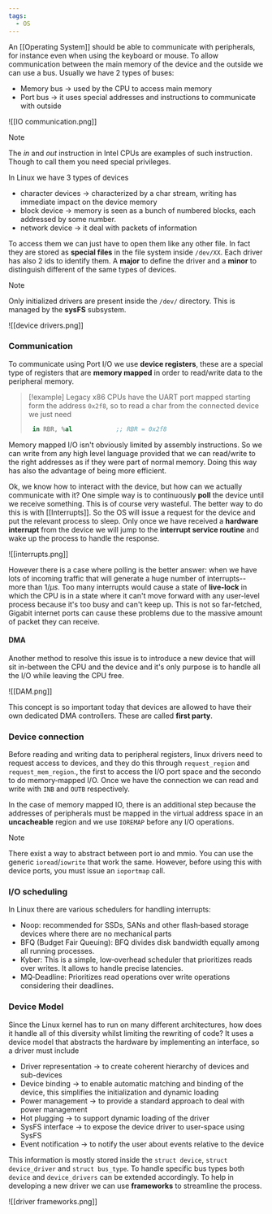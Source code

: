 ```yaml
---
tags:
  - OS
---
```

An [[Operating System]] should be able to communicate with peripherals, for instance even when using the keyboard or mouse. To allow communication between the main memory of the device and the outside we can use a bus. Usually we have 2 types of buses:
- Memory bus $\to$ used by the CPU to access main memory
- Port bus $\to$ it uses special addresses and instructions to communicate with outside

![[IO communication.png]]

>[!note]
>The *in* and *out* instruction in Intel CPUs are examples of such instruction. Though to call them you need special privileges.

In Linux we have 3 types of devices
- character devices $\to$ characterized by a char stream, writing has immediate impact on the device memory
- block device $\to$ memory is seen as a bunch of numbered blocks, each addressed by some number.
- network device $\to$ it deal with packets of information

To access them we can just have to open them like any other file. In fact they are stored as **special files** in the file system inside `/dev/XX`. Each driver has also 2 ids to identify them. A **major** to  define the driver and a **minor** to distinguish different of the same types of devices.

>[!note]
>Only initialized drivers are present inside the `/dev/` directory. This is managed by the **sysFS** subsystem.

![[device drivers.png]]
### Communication

To communicate using Port I/O we use **device registers**, these are a special type of registers that are **memory mapped**  in order to read/write data to the peripheral memory.

>[!example]
>Legacy x86 CPUs have the UART port mapped starting form the address `0x2f8`, so to read a char from the connected device we just need 
>```nasm
>  in RBR, %al            ;; RBR = 0x2f8
>```

Memory mapped I/O isn't obviously limited by assembly instructions. So we can write from any high level language provided that we can read/write to the right addresses as if they were part of normal memory. Doing this way has also the advantage of being more efficient.

Ok, we know how to interact with the device, but how can we actually communicate with it? One simple way is to continuously **poll** the device until we receive something. This is of course very wasteful. The better way to do this is with [[Interrupts]]. So the OS will issue a request for the device and put the relevant process to sleep. Only once we have received a **hardware interrupt** from the device we will jump to the **interrupt service routine** and wake up the process to handle the response.

![[interrupts.png]]

However there is a case where polling is the better answer: when we have lots of incoming traffic that will generate a huge number of interrupts-- more than $1/\mu s$. Too many interrupts would cause a state of **live-lock** in which the CPU is in a state where it can't move forward with any user-level process because it's too busy and can't keep up. This is not so far-fetched, Gigabit internet ports can cause these problems due to the massive amount of packet they can receive.
#### DMA

Another method to resolve this issue is to introduce a new device that will sit in-between the CPU and the device and it's only purpose is to handle all the I/O while leaving the CPU free. 

![[DAM.png]]

This concept is so important today that devices are allowed to have their own dedicated DMA controllers. These are called **first party**.
### Device connection

Before reading and writing data to peripheral registers, linux drivers need to request access to devices, and they do this through `request_region` and `request_mem_region`., the first to access the I/O port space and the secondo to do memory‐mapped I/O.
Once we have the connection we can read and write with `INB` and `OUTB` respectively. 

In the case of memory mapped IO, there is an additional step because the addresses of peripherals must be mapped in the virtual address space in an **uncacheable** region and we use `IOREMAP`  before any I/O operations.

>[!note]
There exist a way to abstract between port io and mmio. You can use the generic `ioread`/`iowrite` that work the same. However, before using this with device ports, you must issue an `ioportmap` call.
### I/O scheduling

In Linux there are various schedulers for handling interrupts:
- Noop: recommended for SSDs, SANs and other flash‐based storage devices where there are no mechanical parts
- BFQ (Budget Fair Queuing): BFQ divides disk bandwidth equally among all running processes.
- Kyber: This is a simple, low‐overhead scheduler that prioritizes reads over writes. It allows to handle precise latencies.
- MQ‐Deadline: Prioritizes read operations over write operations considering their deadlines.
### Device Model

Since the Linux kernel has to run on many different architectures, how does it handle all of this diversity whilst limiting the rewriting of code? It uses a device model that abstracts the hardware by implementing an interface, so a driver must include
- Driver representation $\to$ to create coherent hierarchy of devices and sub-devices
- Device binding $\to$ to enable automatic matching and binding of the device, this simplifies the initialization and dynamic loading
- Power management $\to$ to provide a standard approach to deal with power management
- Hot plugging $\to$ to support dynamic loading of the driver
- SysFS interface $\to$ to expose the device driver to user-space using SysFS
- Event notification $\to$ to notify the user about events relative to the device

This information is mostly stored inside the `struct device`, `struct device_driver` and `struct bus_type`. To handle specific bus types both `device` and `device_drivers` can be extended accordingly. To help in developing a new driver we can use **frameworks** to streamline the process.

![[driver frameworks.png]]
